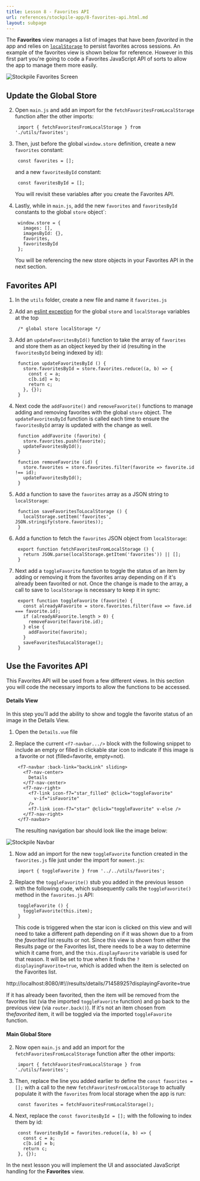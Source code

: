 ```yaml
---
title: Lesson 8 - Favorites API
url: references/stockpile-app/8-favorites-api.html.md
layout: subpage
---
```


The **Favorites** view manages a list of images that have been *favorited* in the app and relies on [`localStorage`](https://developer.mozilla.org/en-US/docs/Web/API/Storage/LocalStorage) to persist favorites across sessions. An example of the favorites view is shown below for reference. However in this first part you're going to code a Favorites JavaScript API of sorts to allow the app to manage them more easily. 

<img class="mobile-image" src="/images/stockpile/favorites.png" alt="Stockpile Favorites Screen"/>

## Update the Global Store
2. Open `main.js` and add an import for the `fetchFavoritesFromLocalStorage` function after the other imports:

		import { fetchFavoritesFromLocalStorage } from './utils/favorites';
		
3. Then, just before the global `window.store` definition, create a new `favorites` constant:

		const favorites = [];
		
     and a new `favoritesById` constant:

		const favoritesById = [];
		
	You will revisit these variables after you create the Favorites API.

4. Lastly, while in `main.js`, add the new `favorites` and `favoritesById` constants to the global `store` object`:

		window.store = {
		  images: [],
		  imagesById: {},
		  favorites,
		  favoritesById
		};

     You will be referencing the new store objects in your Favorites API in the next section. 

## Favorites API
1. In the `utils` folder, create a new file and name it `favorites.js`
2. Add an [eslint exception](https://eslint.org/docs/rules/no-undef) for the global `store` and `localStorage` variables at the top

		/* global store localStorage */

3. Add an `updateFavoritesById()` function to take the array of `favorites` and store them as an object keyed by their id (resulting in the `favoritesById` being indexed by id):

		function updateFavoritesById () {
		  store.favoritesById = store.favorites.reduce((a, b) => {
		    const c = a;
		    c[b.id] = b;
		    return c;
		  }, {});
		}

		
3. Next code the `addFavorite()` and `removeFavorite()` functions to manage adding and removing favorites with the global `store` object. The `updateFavoritesById` function is called each time to ensure the `favoritesById` array is updated with the change as well. 
		
		function addFavorite (favorite) {
		  store.favorites.push(favorite);
		  updateFavoritesById();
		}

		function removeFavorite (id) {
		  store.favorites = store.favorites.filter(favorite => favorite.id !== id);
		  updateFavoritesById();
		}

3. Add a function to save the `favorites` array as a JSON string to `localStorage`:
	
		function saveFavoritesToLocalStorage () {
		  localStorage.setItem('favorites', JSON.stringify(store.favorites));
		}

3. Add a function to fetch the `favorites` JSON object from `localStorage`:

		export function fetchFavoritesFromLocalStorage () {
		  return JSON.parse(localStorage.getItem('favorites')) || [];
		}

4. Next add a `toggleFavorite` function to toggle the status of an item by adding or removing it from the favorites array depending on if it's already been favorited or not. Once the change is made to the array, a call to save to `localStorage` is necessary to keep it in sync:

		export function toggleFavorite (favorite) {
		  const alreadyAFavorite = store.favorites.filter(fave => fave.id === favorite.id);
		  if (alreadyAFavorite.length > 0) {
		    removeFavorite(favorite.id);
		  } else {
		    addFavorite(favorite);
		  }
		  saveFavoritesToLocalStorage();
		}

## Use the Favorites API

This Favorites API will be used from a few different views. In this section you will code the necessary imports to allow the functions to be accessed.

#### Details View
In this step you'll add the ability to show and toggle the favorite status of an image in the Details View.

1. Open the `Details.vue` file
2. Replace the current `<f7-navbar.../>` block with the following snippet to include an empty or filled in clickable star icon to indicate if this image is a favorite or not (filled=favorite, empty=not).

		<f7-navbar :back-link="backLink" sliding>
		  <f7-nav-center>
		    Details
		  </f7-nav-center>
		  <f7-nav-right>
		    <f7-link icon-f7="star_filled" @click="toggleFavorite"
		      v-if="isFavorite"
		    />
		    <f7-link icon-f7="star" @click="toggleFavorite" v-else />
		  </f7-nav-right>
		</f7-navbar>

    The resulting navigation bar should look like the image below:
  <img class="mobile-image" src="/images/stockpile/navbar2.png" alt="Stockpile Navbar"/>

1. Now add an import for the new `toggleFavorite` function created in the `favorites.js` file just under the import for `moment.js`: 

		import { toggleFavorite } from '../../utils/favorites';

2. Replace the `toggleFavorite()` stub you added in the previous lesson with the following code, which subsequently calls the `toggleFavorite()` method in the `favorites.js` API:

		toggleFavorite () {
		  toggleFavorite(this.item);
		}

	This code is triggered when the star icon is clicked on this view and will need to take a different path depending on if it was shown due to a  from the *favorited* list results or not. Since this view is shown from either the Results page or the Favorites list, there needs to be a way to determine which it came from, and the `this.displayFavorite` variable is used for that reason. It will be set to true when it finds the `?displayingFavorite=true`, which is added when the item is selected on the Favorites list. 

http://localhost:8080/#!//results/details/71458925?displayingFavorite=true
	
If it has already been favorited, then the item will be removed from the favorites list (via the imported `toggleFavorite` function) and go back to the previous view (via `router.back()`). If it's not an item chosen from the*favorited* item, it will be toggled via the imported `toggleFavorite` function.


#### Main Global Store
2. Now open `main.js` and add an import for the `fetchFavoritesFromLocalStorage` function after the other imports:

		import { fetchFavoritesFromLocalStorage } from './utils/favorites';
		
3. Then, replace the line you added earlier to define the `const favorites = [];` with a call to the new `fetchFavoritesFromLocalStorage` to actually populate it with the `favorites` from local storage when the app is run:

		const favorites = fetchFavoritesFromLocalStorage();
		
4. Next, replace the `const favoritesById = [];` with the following to index them by id:

		const favoritesById = favorites.reduce((a, b) => {
		  const c = a;
		  c[b.id] = b;
		  return c;
		}, {});
		

In the next lesson you will implement the UI and associated JavaScript handling for the **Favorites** view.